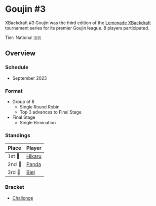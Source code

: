 # Goujin #3

XBackdraft #3 Goujin was the third edition of the [Lemonade XBackdraft](bdmain.md) tournament series for its premier Goujin league.
8 players participated.

Tier: National :brazil:

## Overview

### Schedule
- September 2023

### Format
- Group of 8
    - Single Round Robin 
    - Top 3 advances to Final Stage
- Final Stage
    - Single Elimination

### Standings

|Place|Player|
|-|-|
|1st :1st_place_medal:| [Hikaru](../../players/brazilian/hikky.md) |
|2nd :2nd_place_medal:| [Panda](../../players/brazilian/panda.md) |
|3rd :3rd_place_medal:| [Biel](../../players/brazilian/biel.md) |

### Bracket
- [Challonge](https://challonge.com/XBD3)